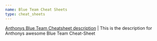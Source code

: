 ```yaml
---
name: Blue Team Cheat Sheets
type: cheat_sheets
---
```


[Anthonys Blue Team Cheatsheet description](https://google.com) | This is the description for Anthonys awesome Blue Team Cheat-Sheet




